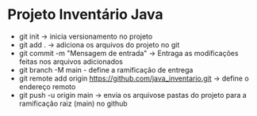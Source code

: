 # Projeto Inventário Java
 - git init -> inicia versionamento no projeto
 - git add . -> adiciona os arquivos do projeto no git
 - git commit -m "Mensagem de entrada" -> Entraga as modificações
feitas nos arquivos adicionados
 - git branch -M main - define a ramificação de entrega 
 - git remote add origin https://github.com/java_inventario.git -> define o endereço remoto
 - git push -u origin main -> envia os arquivose pastas do projeto para a ramificação raiz (main) no github
  
